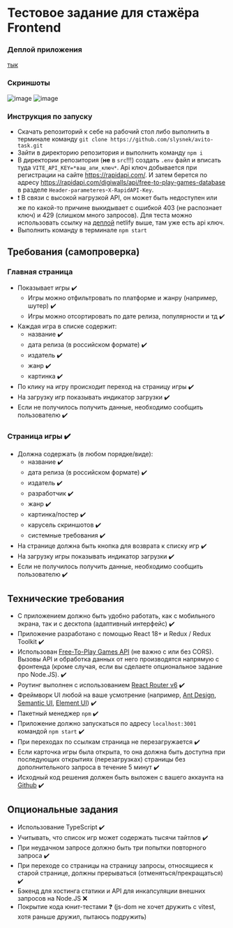 # Тестовое задание для стажёра Frontend
### Деплой приложения
[тык](https://64f0aa2138f84e5a5d92ca88--imaginative-raindrop-9edb3b.netlify.app/)
### Скриншоты
![image](https://github.com/slysnek/avito-task/assets/75425287/8842182d-270b-49fd-90ff-e6ea65d0ee5c)
![image](https://github.com/slysnek/avito-task/assets/75425287/da6348ba-86d9-416a-bee6-04acbcfad687)



### Инструкция по запуску
* Скачать репозиторий к себе на рабочий стол либо выполнить в терминале команду ```git clone https://github.com/slysnek/avito-task.git```
* Зайти в директорию репозитория и выполнить команду ```npm i```
* В директории репозитория (**не** в ```src```!!!) создать ```.env``` файл и вписать туда ```VITE_API_KEY=*ваш_апи_ключ*```. Api ключ добывается при регистрации на сайте https://rapidapi.com/. И затем берется по адресу https://rapidapi.com/digiwalls/api/free-to-play-games-database в разделе ```Header-parameteres```-```X-RapidAPI-Key```.
* ❗ В связи с высокой нагрузкой API, он может быть недоступен или же по какой-то причине выкидывает с ошибкой 403 (не распознает ключ) и 429 (слишком много запросов). Для теста можно использовать ссылку на [деплой](https://64f0aa2138f84e5a5d92ca88--imaginative-raindrop-9edb3b.netlify.app/) netlify выше, там уже есть api ключ.
* Выполнить команду в терминале ```npm start```

## Требования (самопроверка)
### Главная страница
- Показывает игры ✔️
    - Игры можно отфильтровать по платформе и жанру (например, шутер) ✔️
    - Игры можно отсортировать по дате релиза, популярности и тд ✔️
- Каждая игра в списке содержит:
	- название ✔️
	- дата релиза (в российском формате) ✔️
    - издатель ✔️
    - жанр ✔️
    - картинка ✔️
- По клику на игру происходит переход на страницу игры ✔️
- На загрузку игр показывать индикатор загрузки ✔️
- Если не получилось получить данные, необходимо сообщить пользователю ✔️
### Страница игры ✔️
- Должна содержать (в любом порядке/виде):	
	- название ✔️
	- дата релиза (в российском формате) ✔️
    - издатель ✔️
    - разработчик ✔️
    - жанр ✔️
    - картинка/постер ✔️
    - карусель скриншотов ✔️
    - системные требования ✔️
- На странице должна быть кнопка для возврата к списку игр ✔️
- На загрузку игры показывать индикатор загрузки ✔️
- Если не получилось получить данные, необходимо сообщить пользователю ✔️

## Технические требования

- С приложением должно быть удобно работать, как с мобильного экрана, так и с десктопа (адаптивный интерфейс) ✔️
- Приложение разработано с помощью React 18+ и Redux / Redux Toolkit ✔️
- Использован [Free-To-Play Games API](https://www.freetogame.com/api-doc) (не важно с или без CORS). Вызовы API и обработка данных от него производятся напрямую с фронтенда (кроме случая, если вы сделаете опциональное задание про Node.JS). ✔️
- Роутинг выполнен с использованием [React Router v6](https://reactrouter.com/en/main) ✔️
- Фреймворк UI любой на ваше усмотрение (например, [Ant Design](https://ant.design/), [Semantic UI](https://react.semantic-ui.com/), [Element UI](http://elemental-ui.com/)) ✔️
- Пакетный менеджер `npm` ✔️
- Приложение должно запускаться по адресу `localhost:3001` командой `npm start` ✔️
- При переходах по ссылкам страница не перезагружается ✔️
- Если карточка игры была открыта, то она должна быть доступна при последующих открытиях (перезагрузках) страницы без дополнительного запроса в течение 5 минут ✔️
- Исходный код решения должен быть выложен с вашего аккаунта на [Github](http://github.com/) ✔️

## Опциональные задания
- Использование TypeScript ✔️
- Учитывать, что список игр может содержать тысячи тайтлов ✔️
- При неудачном запросе должно быть три попытки повторного запроса ✔️
- При переходе со страницы на страницу запросы, относящиеся к старой странице, должны прерываться (отменяться/прекращаться) ✔️
- Бэкенд для хостинга статики и API для инкапсуляции внешних запросов на Node.JS ❌
- Покрытие кода юнит-тестами ❓ (js-dom не хочет дружить с vitest, хотя раньше дружил, пытаюсь подружить)
